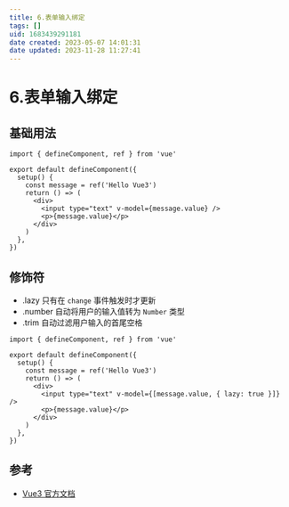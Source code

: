 ```yaml
---
title: 6.表单输入绑定
tags: []
uid: 1683439291181
date created: 2023-05-07 14:01:31
date updated: 2023-11-28 11:27:41
---
```


# 6.表单输入绑定

## 基础用法

```tsx
import { defineComponent, ref } from 'vue'

export default defineComponent({
  setup() {
    const message = ref('Hello Vue3')
    return () => (
      <div>
        <input type="text" v-model={message.value} />
        <p>{message.value}</p>
      </div>
    )
  },
})
```

## 修饰符

- .lazy 只有在 `change` 事件触发时才更新
- .number 自动将用户的输入值转为 `Number` 类型
- .trim 自动过滤用户输入的首尾空格

```tsx
import { defineComponent, ref } from 'vue'

export default defineComponent({
  setup() {
    const message = ref('Hello Vue3')
    return () => (
      <div>
        <input type="text" v-model={[message.value, { lazy: true }]} />
        <p>{message.value}</p>
      </div>
    )
  },
})
```

## 参考

- [Vue3 官方文档](https://v3.cn.vuejs.org/guide/forms.html)
